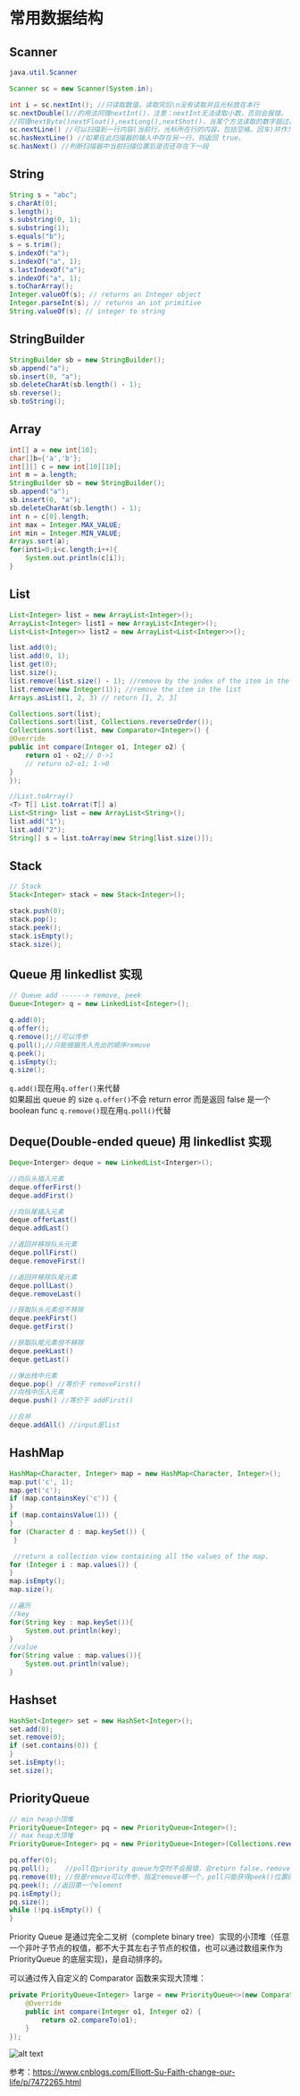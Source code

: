# 常用数据结构

## Scanner

```java
java.util.Scanner

Scanner sc = new Scanner(System.in);

int i = sc.nextInt(); //只读取数值，读取完后\n没有读取并且光标放在本行
sc.nextDouble()//的用法同理nextInt()，注意：nextInt无法读取小数，否则会报错。
//同理nextByte()nextFloat(),nextLong(),nextShot()，当某个方法读取的数字超过自身范围，则会报错。
sc.nextLine() //可以扫描到一行内容(当前行，光标所在行的内容，包括空格、回车)并作为一个字符串而被获取到。
sc.hasNextLine() //如果在此扫描器的输入中存在另一行，则返回 true。
sc.hasNext() //判断扫描器中当前扫描位置后是否还存在下一段
```

## String

```java
String s = "abc";
s.charAt(0);
s.length();
s.substring(0, 1);
s.substring(1);
s.equals("b");
s = s.trim();
s.indexOf("a");
s.indexOf("a", 1);
s.lastIndexOf("a");
s.indexOf("a", 1);
s.toCharArray();
Integer.valueOf(s); // returns an Integer object
Integer.parseInt(s); // returns an int primitive
String.valueOf(s); // integer to string
```

## StringBuilder

```java
StringBuilder sb = new StringBuilder();
sb.append("a");
sb.insert(0, "a");
sb.deleteCharAt(sb.length() ‐ 1);
sb.reverse();
sb.toString();
```

## Array

```java
int[] a = new int[10];
char[]b={'a','b'};
int[][] c = new int[10][10];
int m = a.length;
StringBuilder sb = new StringBuilder();
sb.append("a");
sb.insert(0, "a");
sb.deleteCharAt(sb.length() ‐ 1);
int n = c[0].length;
int max = Integer.MAX_VALUE;
int min = Integer.MIN_VALUE;
Arrays.sort(a);
for(inti=0;i<c.length;i++){
    System.out.println(c[i]);
}
```

## List

```java
List<Integer> list = new ArrayList<Integer>();
ArrayList<Integer> list1 = new ArrayList<Integer>();
List<List<Integer>> list2 = new ArrayList<List<Integer>>();

list.add(0);
list.add(0, 1);
list.get(0);
list.size();
list.remove(list.size() ‐ 1); //remove by the index of the item in the list
list.remove(new Integer(1)); //remove the item in the list
Arrays.asList(1, 2, 3) // return [1, 2, 3]

Collections.sort(list);
Collections.sort(list, Collections.reverseOrder());
Collections.sort(list, new Comparator<Integer>() {
@Override
public int compare(Integer o1, Integer o2) {
    return o1 ‐ o2;// 0‐>1
    // return o2‐o1; 1‐>0
}
});

//List.toArray()
<T> T[] List.toArrat(T[] a)
List<String> list = new ArrayList<String>();
list.add("1");
list.add("2");
String[] s = list.toArray(new String[list.size()]);
```

## Stack

```java
// Stack
Stack<Integer> stack = new Stack<Integer>();

stack.push(0);
stack.pop();
stack.peek();
stack.isEmpty();
stack.size();
```

## Queue 用 linkedlist 实现

```java
// Queue add ‐‐‐‐‐‐> remove, peek
Queue<Integer> q = new LinkedList<Integer>();

q.add(0);
q.offer();
q.remove();//可以传参
q.poll();//只能根据先入先出的顺序remove
q.peek();
q.isEmpty();
q.size();
```

`q.add()`现在用`q.offer()`来代替  
如果超出 queue 的 size `q.offer()`不会 return error 而是返回 false 是一个 boolean func
`q.remove()`现在用`q.poll()`代替

## Deque(Double-ended queue) 用 linkedlist 实现

```java
Deque<Interger> deque = new LinkedList<Interger>();

//向队头插入元素
deque.offerFirst()
deque.addFirst()

//向队尾插入元素
deque.offerLast()
deque.addLast()

//返回并移除队头元素
deque.pollFirst()
deque.removeFirst()

//返回并移除队尾元素
deque.pollLast()
deque.removeLast()

//获取队头元素但不移除
deque.peekFirst()
deque.getFirst()

//获取队尾元素但不移除
deque.peekLast()
deque.getLast()

//弹出栈中元素
deque.pop() //等价于 removeFirst()
//向栈中压入元素
deque.push() //等价于 addFirst()

//合并
deque.addAll() //input是list
```

## HashMap

```java
HashMap<Character, Integer> map = new HashMap<Character, Integer>();
map.put('c', 1);
map.get('c');
if (map.containsKey('c')) {
}
if (map.containsValue(1)) {
}
for (Character d : map.keySet()) {
 }

 //return a collection view containing all the values of the map.
for (Integer i : map.values()) {
}
map.isEmpty();
map.size();

//遍历
//key
for(String key : map.keySet()){
    System.out.println(key);
}
//value
for(String value : map.values()){
    System.out.println(value);
}
```

## Hashset

```java
HashSet<Integer> set = new HashSet<Integer>();
set.add(0);
set.remove(0);
if (set.contains(0)) {
}
set.isEmpty();
set.size();
```

## PriorityQueue

```java
// min heap小顶堆
PriorityQueue<Integer> pq = new PriorityQueue<Integer>();
// max heap大顶堆
PriorityQueue<Integer> pq = new PriorityQueue<Integer>(Collections.reverseOrder());

pq.offer(0);
pq.poll();    //poll在priority queue为空时不会报错，会return false，remove会报错
pq.remove(0); //但是remove可以传参，指定remove哪一个，poll只能获得peek()位置的值
pq.peek(); //返回第一个element
pq.isEmpty();
pq.size();
while (!pq.isEmpty()) {
}
```

Priority Queue 是通过完全二叉树（complete binary tree）实现的小顶堆（任意一个非叶子节点的权值，都不大于其左右子节点的权值，也可以通过数组来作为 PriorityQueue 的底层实现)，是自动排序的。

可以通过传入自定义的 Comparator 函数来实现大顶堆：

```java
private PriorityQueue<Integer> large = new PriorityQueue<>(new Comparator<Integer>() {
    @Override
    public int compare(Integer o1, Integer o2) {
        return o2.compareTo(o1);
    }
});
```

![alt text](./images/priorityqueue通过数组实现.jpg)

参考：https://www.cnblogs.com/Elliott-Su-Faith-change-our-life/p/7472265.html
